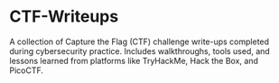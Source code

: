 # CTF-Writeups
A collection of Capture the Flag (CTF) challenge write-ups completed during cybersecurity practice. Includes walkthroughs, tools used, and lessons learned from platforms like TryHackMe, Hack the Box, and PicoCTF.
